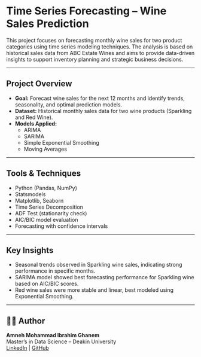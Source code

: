 #  Time Series Forecasting – Wine Sales Prediction

This project focuses on forecasting monthly wine sales for two product categories using time series modeling techniques. The analysis is based on historical sales data from ABC Estate Wines and aims to provide data-driven insights to support inventory planning and strategic business decisions.

---

## Project Overview

- **Goal:** Forecast wine sales for the next 12 months and identify trends, seasonality, and optimal prediction models.
- **Dataset:** Historical monthly sales data for two wine products (Sparkling and Red Wine).
- **Models Applied:** 
  - ARIMA
  - SARIMA
  - Simple Exponential Smoothing
  - Moving Averages

---

## Tools & Techniques

- Python (Pandas, NumPy)
- Statsmodels
- Matplotlib, Seaborn
- Time Series Decomposition
- ADF Test (stationarity check)
- AIC/BIC model evaluation
- Forecasting with confidence intervals

---

## Key Insights

- Seasonal trends observed in Sparkling wine sales, indicating strong performance in specific months.
- SARIMA model showed best forecasting performance for Sparkling wine based on AIC/BIC scores.
- Red wine sales were more stable and linear, best modeled using Exponential Smoothing.


---

## 👩‍💻 Author

**Amneh Mohammad Ibrahim Ghanem**  
Master’s in Data Science – Deakin University  
[LinkedIn](https://www.linkedin.com/in/amneh-m) | [GitHub](https://github.com/amneh992)



